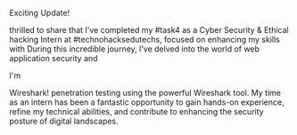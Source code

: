 Exciting Update!

thrilled to share that I've completed my #task4 as a Cyber Security & Ethical hacking Intern at #technohacksedutechs, focused on enhancing my skills with During this incredible journey, l've delved into the world of web application security and

I'm

Wireshark! penetration testing using the powerful Wireshark tool. My time as an intern has been a fantastic opportunity to gain hands-on experience, refine my technical abilities, and contribute to enhancing the security posture of digital landscapes.
